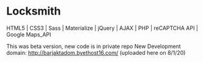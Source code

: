 # Locksmith

HTML5 | CSS3 | Sass | Materialize | jQuery | AJAX | PHP | reCAPTCHA API | Google Maps_API 

This was beta version, new code is in private repo
New Development domain: http://barjaktadom.byethost16.com/ (uploaded here on 8/1/20)
